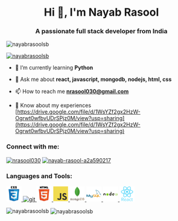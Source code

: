 <h1 align="center">Hi 👋, I'm Nayab Rasool</h1>
<h3 align="center">A passionate full stack developer from India</h3>

<p align="left"> <img src="https://komarev.com/ghpvc/?username=nayabrasoolsb&label=Profile%20views&color=0e75b6&style=flat" alt="nayabrasoolsb" /> </p>

<p align="left"> <a href="https://github.com/ryo-ma/github-profile-trophy"><img src="https://github-profile-trophy.vercel.app/?username=nayabrasoolsb" alt="nayabrasoolsb" /></a> </p>

- 🌱 I’m currently learning **Python**

- 💬 Ask me about **react, javascript, mongodb, nodejs, html, css**

- 📫 How to reach me **nrasool030@gmail.com**

- 📄 Know about my experiences [https://drive.google.com/file/d/1WsYZf2gx2HzW-Ogrwt0wfbvUDrSPjz0M/view?usp=sharing](https://drive.google.com/file/d/1WsYZf2gx2HzW-Ogrwt0wfbvUDrSPjz0M/view?usp=sharing)

<h3 align="left">Connect with me:</h3>
<p align="left">
<a href="https://twitter.com/nrasool030" target="blank"><img align="center" src="https://raw.githubusercontent.com/rahuldkjain/github-profile-readme-generator/master/src/images/icons/Social/twitter.svg" alt="nrasool030" height="30" width="40" /></a>
<a href="https://linkedin.com/in/nayab-rasool-a2a590217" target="blank"><img align="center" src="https://raw.githubusercontent.com/rahuldkjain/github-profile-readme-generator/master/src/images/icons/Social/linked-in-alt.svg" alt="nayab-rasool-a2a590217" height="30" width="40" /></a>
</p>

<h3 align="left">Languages and Tools:</h3>
<p align="left"> <a href="https://www.w3schools.com/css/" target="_blank" rel="noreferrer"> <img src="https://raw.githubusercontent.com/devicons/devicon/master/icons/css3/css3-original-wordmark.svg" alt="css3" width="40" height="40"/> </a> <a href="https://git-scm.com/" target="_blank" rel="noreferrer"> <img src="https://www.vectorlogo.zone/logos/git-scm/git-scm-icon.svg" alt="git" width="40" height="40"/> </a> <a href="https://www.w3.org/html/" target="_blank" rel="noreferrer"> <img src="https://raw.githubusercontent.com/devicons/devicon/master/icons/html5/html5-original-wordmark.svg" alt="html5" width="40" height="40"/> </a> <a href="https://developer.mozilla.org/en-US/docs/Web/JavaScript" target="_blank" rel="noreferrer"> <img src="https://raw.githubusercontent.com/devicons/devicon/master/icons/javascript/javascript-original.svg" alt="javascript" width="40" height="40"/> </a> <a href="https://www.mongodb.com/" target="_blank" rel="noreferrer"> <img src="https://raw.githubusercontent.com/devicons/devicon/master/icons/mongodb/mongodb-original-wordmark.svg" alt="mongodb" width="40" height="40"/> </a> <a href="https://www.mysql.com/" target="_blank" rel="noreferrer"> <img src="https://raw.githubusercontent.com/devicons/devicon/master/icons/mysql/mysql-original-wordmark.svg" alt="mysql" width="40" height="40"/> </a> <a href="https://nodejs.org" target="_blank" rel="noreferrer"> <img src="https://raw.githubusercontent.com/devicons/devicon/master/icons/nodejs/nodejs-original-wordmark.svg" alt="nodejs" width="40" height="40"/> </a> <a href="https://reactjs.org/" target="_blank" rel="noreferrer"> <img src="https://raw.githubusercontent.com/devicons/devicon/master/icons/react/react-original-wordmark.svg" alt="react" width="40" height="40"/> </a> </p>

<p><img align="left" src="https://github-readme-stats.vercel.app/api/top-langs?username=nayabrasoolsb&show_icons=true&locale=en&layout=compact" alt="nayabrasoolsb" /></p>

<p>&nbsp;<img align="center" src="https://github-readme-stats.vercel.app/api?username=nayabrasoolsb&show_icons=true&locale=en" alt="nayabrasoolsb" /></p>


